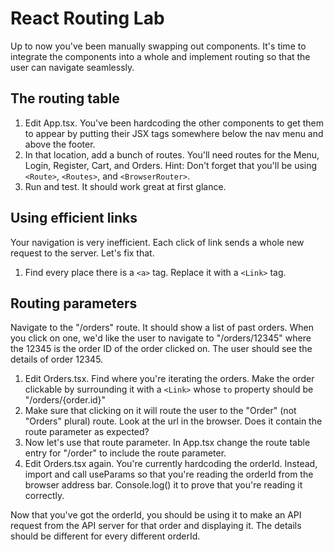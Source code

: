 # React Routing Lab

Up to now you've been manually swapping out components. It's time to integrate the components into a whole and implement routing so that the user can navigate seamlessly.

## The routing table

1. Edit App.tsx. You've been hardcoding the other components to get them to appear by putting their JSX tags somewhere below the nav menu and above the footer. 
1. In that location, add a bunch of routes. You'll need routes for the Menu, Login, Register, Cart, and Orders. Hint: Don't forget that you'll be using `<Route>`, `<Routes>`, and `<BrowserRouter>`.
1. Run and test. It should work great at first glance.

## Using efficient links

Your navigation is very inefficient. Each click of link sends a whole new request to the server. Let's fix that.
1. Find every place there is a `<a>` tag. Replace it with a `<Link>` tag.

## Routing parameters

Navigate to the "/orders" route. It should show a list of past orders. When you click on one, we'd like the user to navigate to "/orders/12345" where the 12345 is the order ID of the order clicked on. The user should see the details of order 12345.

1. Edit Orders.tsx. Find where you're iterating the orders. Make the order clickable by surrounding it with a `<Link>` whose `to` property should be "/orders/{order.id}"
1. Make sure that clicking on it will route the user to the "Order" (not "Orders" plural) route. Look at the url in the browser. Does it contain the route parameter as expected?
1. Now let's use that route parameter. In App.tsx change the route table entry for "/order" to include the route parameter.
1. Edit Orders.tsx again. You're currently hardcoding the orderId. Instead, import and call useParams so that you're reading the orderId from the browser address bar. Console.log() it to prove that you're reading it correctly.

Now that you've got the orderId, you should be using it to make an API request from the API server for that order and displaying it. The details should be different for every different orderId.
